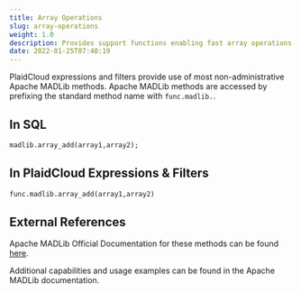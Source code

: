 ```yaml
---
title: Array Operations
slug: array-operations
weight: 1.0
description: Provides support functions enabling fast array operations
date: 2022-01-25T07:40:19
---
```



PlaidCloud expressions and filters provide use of most non-administrative Apache MADLib methods. Apache MADLib methods are accessed by prefixing the standard method name with `func.madlib.`.



## In SQL



```sql
madlib.array_add(array1,array2);
```


## In PlaidCloud Expressions & Filters



```python
func.madlib.array_add(array1,array2)
```


## External References


Apache MADLib Official Documentation for these methods can be found [here](https://madlib.apache.org/docs/latest/group__grp__array.html).



Additional capabilities and usage examples can be found in the Apache MADLib documentation.

